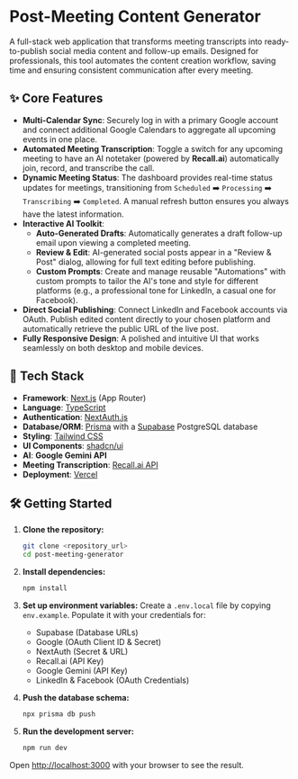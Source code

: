 # Post-Meeting Content Generator

A full-stack web application that transforms meeting transcripts into ready-to-publish social media content and follow-up emails. Designed for professionals, this tool automates the content creation workflow, saving time and ensuring consistent communication after every meeting.

## ✨ Core Features

- **Multi-Calendar Sync**: Securely log in with a primary Google account and connect additional Google Calendars to aggregate all upcoming events in one place.
- **Automated Meeting Transcription**: Toggle a switch for any upcoming meeting to have an AI notetaker (powered by **Recall.ai**) automatically join, record, and transcribe the call.
- **Dynamic Meeting Status**: The dashboard provides real-time status updates for meetings, transitioning from `Scheduled` ➡️ `Processing` ➡️ `Transcribing` ➡️ `Completed`. A manual refresh button ensures you always have the latest information.
- **Interactive AI Toolkit**:
  - **Auto-Generated Drafts**: Automatically generates a draft follow-up email upon viewing a completed meeting.
  - **Review & Edit**: AI-generated social posts appear in a "Review & Post" dialog, allowing for full text editing before publishing.
  - **Custom Prompts**: Create and manage reusable "Automations" with custom prompts to tailor the AI's tone and style for different platforms (e.g., a professional tone for LinkedIn, a casual one for Facebook).
- **Direct Social Publishing**: Connect LinkedIn and Facebook accounts via OAuth. Publish edited content directly to your chosen platform and automatically retrieve the public URL of the live post.
- **Fully Responsive Design**: A polished and intuitive UI that works seamlessly on both desktop and mobile devices.

## 🚀 Tech Stack

- **Framework**: [Next.js](https://nextjs.org/) (App Router)
- **Language**: [TypeScript](https://www.typescriptlang.org/)
- **Authentication**: [NextAuth.js](https://next-auth.js.org/)
- **Database/ORM**: [Prisma](https://www.prisma.io/) with a [Supabase](https://supabase.com/) PostgreSQL database
- **Styling**: [Tailwind CSS](https://tailwindcss.com/)
- **UI Components**: [shadcn/ui](https://ui.shadcn.com/)
- **AI**: **Google Gemini API**
- **Meeting Transcription**: [Recall.ai API](https://recall.ai/)
- **Deployment**: [Vercel](https://vercel.com/)

## 🛠️ Getting Started

1.  **Clone the repository:**

    ```bash
    git clone <repository_url>
    cd post-meeting-generator
    ```

2.  **Install dependencies:**

    ```bash
    npm install
    ```

3.  **Set up environment variables:**
    Create a `.env.local` file by copying `env.example`. Populate it with your credentials for:

    - Supabase (Database URLs)
    - Google (OAuth Client ID & Secret)
    - NextAuth (Secret & URL)
    - Recall.ai (API Key)
    - Google Gemini (API Key)
    - LinkedIn & Facebook (OAuth Credentials)

4.  **Push the database schema:**

    ```bash
    npx prisma db push
    ```

5.  **Run the development server:**

    ```bash
    npm run dev
    ```

Open [http://localhost:3000](https://www.google.com/search?q=http://localhost:3000) with your browser to see the result.
